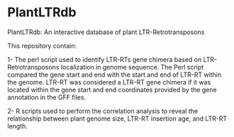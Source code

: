 # PlantLTRdb
PlantLTRdb: An interactive database of plant LTR-Retrotransposons

This repository contain: 

1- The perl script used to identify LTR-RTs gene chimera based on LTR-Retrotransposons localization in genome sequence. The Perl script compared the gene start and end with the start and end of LTR-RT within the genome. LTR-RT was considered a LTR-RT gene chimera if it was located within the gene start and end coordinates provided by the gene annotation in the GFF files.

2- R scripts used to perform the correlation analysis to reveal the relationship between plant genome size, LTR-RT insertion age, and LTR-RT length.

